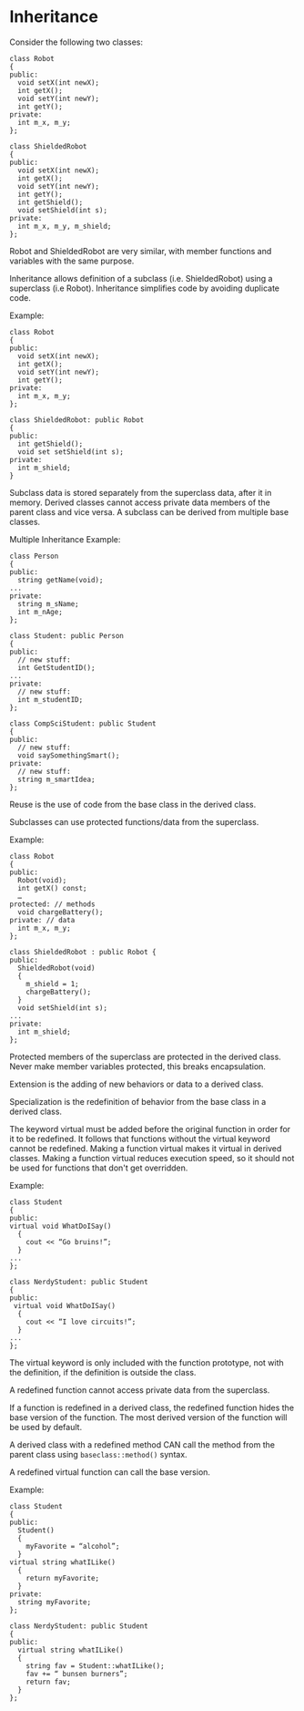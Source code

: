 # Inheritance

Consider the following two classes:

```
class Robot
{
public:
  void setX(int newX);
  int getX();
  void setY(int newY);
  int getY();
private:
  int m_x, m_y;
};
```
```
class ShieldedRobot
{
public:
  void setX(int newX);
  int getX();
  void setY(int newY);
  int getY();
  int getShield();
  void setShield(int s);
private:
  int m_x, m_y, m_shield;
};
```

Robot and ShieldedRobot are very similar, with member functions and variables
with the same purpose.

Inheritance allows definition of a subclass (i.e. ShieldedRobot) using a
superclass (i.e Robot). Inheritance simplifies code by avoiding duplicate code.

Example:
```
class Robot
{
public:
  void setX(int newX);
  int getX();
  void setY(int newY);
  int getY();
private:
  int m_x, m_y;
};
```
```
class ShieldedRobot: public Robot
{
public:
  int getShield();
  void set setShield(int s);
private:
  int m_shield;
}
```

Subclass data is stored separately from the superclass data, after it in memory.
Derived classes cannot access private data members of the parent class and vice
versa. A subclass can be derived from multiple base classes.

Multiple Inheritance Example:
```
class Person
{
public:
  string getName(void);
...
private:
  string m_sName;
  int m_nAge;
};
```
```
class Student: public Person
{
public:
  // new stuff:
  int GetStudentID();
...
private:
  // new stuff:
  int m_studentID;
};
```
```
class CompSciStudent: public Student
{
public:
  // new stuff:
  void saySomethingSmart();
private:
  // new stuff:
  string m_smartIdea;
};
```

Reuse is the use of code from the base class in the derived class.

Subclasses can use protected functions/data from the superclass.

Example:
```
class Robot
{
public:
  Robot(void);
  int getX() const;
  …
protected: // methods
  void chargeBattery();
private: // data
  int m_x, m_y;
};
```
```
class ShieldedRobot : public Robot {
public:
  ShieldedRobot(void)
  {
    m_shield = 1;
    chargeBattery();
  }
  void setShield(int s);
...
private:
  int m_shield;
};
```
Protected members of the superclass are protected in the derived class.
Never make member variables protected, this breaks encapsulation.

Extension is the adding of new behaviors or data to a derived class.

Specialization is the redefinition of behavior from the base class in a derived
class.

The keyword virtual must be added before the original function in order for it
to be redefined. It follows that functions without the virtual keyword cannot be
redefined. Making a function virtual makes it virtual in derived classes. Making
a function virtual reduces execution speed, so it should not be used for functions
that don't get overridden.

Example:
```
class Student
{
public:
virtual void WhatDoISay()
  {
    cout << “Go bruins!”;
  }
...
};
```
```
class NerdyStudent: public Student
{
public:
 virtual void WhatDoISay()
  {
    cout << “I love circuits!”;
  }
...
};
```

The virtual keyword is only included with the function prototype, not with the
definition, if the definition is outside the class.

A redefined function cannot access private data from the superclass.

If a function is redefined in a derived class, the redefined function hides the
base version of the function. The most derived version of the function will be
used by default.

A derived class with a redefined method CAN call the method from the parent class
using ```baseclass::method()``` syntax.

A redefined virtual function can call the base version.

Example:
```
class Student
{
public:
  Student()
  {
    myFavorite = “alcohol”;
  }
virtual string whatILike()
  {
    return myFavorite;
  }
private:
  string myFavorite;
};
```
```
class NerdyStudent: public Student
{
public:
  virtual string whatILike()
  {
    string fav = Student::whatILike();
    fav += “ bunsen burners”;
    return fav;
  }
};
```

